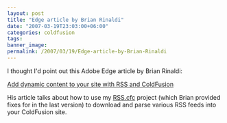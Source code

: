 ```yaml
---
layout: post
title: "Edge article by Brian Rinaldi"
date: "2007-03-19T23:03:00+06:00"
categories: coldfusion 
tags: 
banner_image: 
permalink: /2007/03/19/Edge-article-by-Brian-Rinaldi
---
```


I thought I'd point out this Adobe Edge article by Brian Rinaldi:

<a href="http://www.adobe.com/newsletters/edge/march2007/articles/article6/index.html?trackingid=RUUK">Add dynamic content to your site with RSS
and ColdFusion</a>

His article talks about how to use my <a href="http://cfrss.riaforge.org/">RSS.cfc</a> project (which Brian provided fixes for in the last version) to download and parse various RSS feeds into your ColdFusion site.